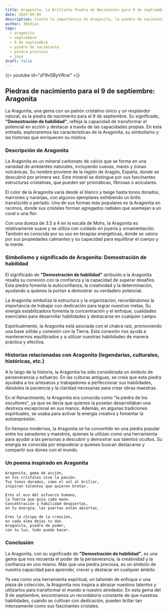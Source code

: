```yaml
---
title: Aragonita, La Brillante Piedra de Nacimiento para 9 de septiembre
date: 2025-09-09
description: Sienta la importancia de Aragonita, la piedra de nacimiento de 9 de septiembre que simboliza Demostración de habilidad. Deje que su belleza y significado iluminen su día.
author: 365días
tags:
  - aragonita
  - septiembre
  - 9 de septiembre
  - piedra de nacimiento
  - piedra preciosa
  - joya
draft: false
---
```


{{< youtube id="zF9vSByVRcw" >}}

## Piedras de nacimiento para el 9 de septiembre: Aragonita

La Aragonita, una gema con un patrón cristalino único y un resplandor natural, es la piedra de nacimiento para el 9 de septiembre. Su significado, **"Demostración de habilidad"**, refleja la capacidad de transformar el potencial en acción y destacar a través de las capacidades propias. En esta entrada, exploraremos las características de la Aragonita, su simbolismo y las historias que enriquecen su mística.

### Descripción de Aragonita

La Aragonita es un mineral carbonato de calcio que se forma en una variedad de ambientes naturales, incluyendo cuevas, mares y zonas volcánicas. Su nombre proviene de la región de Aragón, España, donde se descubrió por primera vez. Este mineral se distingue por sus fascinantes estructuras cristalinas, que pueden ser prismáticas, fibrosas o aciculares.

El color de la Aragonita varía desde el blanco y beige hasta tonos dorados, marrones y naranjas, con algunos ejemplares exhibiendo un brillo translúcido o perlado. Una de sus formas más populares es la Aragonita en racimos, donde sus cristales forman agregados radiales que asemejan a un coral o una flor.

Con una dureza de 3.5 a 4 en la escala de Mohs, la Aragonita es relativamente suave y se utiliza con cuidado en joyería y ornamentación. También es conocida por su uso en terapias energéticas, donde se valora por sus propiedades calmantes y su capacidad para equilibrar el cuerpo y la mente.

### Simbolismo y significado de Aragonita: Demostración de habilidad

El significado de **"Demostración de habilidad"** atribuido a la Aragonita resalta su conexión con la confianza y la capacidad de superar desafíos. Esta piedra fomenta la autoconfianza, la creatividad y la determinación, ayudando a quienes la portan a demostrar su verdadero potencial.

La Aragonita simboliza la estructura y la organización, recordándonos la importancia de trabajar con dedicación para lograr nuestras metas. Su energía estabilizadora fomenta la concentración y el enfoque, cualidades esenciales para desarrollar habilidades y destacarse en cualquier campo.

Espiritualmente, la Aragonita está asociada con el chakra raíz, promoviendo una base sólida y conexión con la Tierra. Esta conexión nos ayuda a mantenernos equilibrados y a utilizar nuestras habilidades de manera práctica y efectiva.

### Historias relacionadas con Aragonita (legendarias, culturales, históricas, etc.)

A lo largo de la historia, la Aragonita ha sido considerada un símbolo de perseverancia y esfuerzo. En las culturas antiguas, se creía que esta piedra ayudaba a los artesanos y trabajadores a perfeccionar sus habilidades, dándoles la paciencia y la claridad necesarias para crear obras maestras.

En el Renacimiento, la Aragonita era conocida como "la piedra de los escultores", ya que se decía que quienes la poseían desarrollaban una destreza excepcional en sus manos. Además, en algunas tradiciones espirituales, se usaba para activar la energía creativa y fomentar la autoexpresión.

En tiempos modernos, la Aragonita se ha convertido en una piedra popular entre los sanadores y maestros, quienes la utilizan como una herramienta para ayudar a las personas a descubrir y demostrar sus talentos ocultos. Su energía es conocida por empoderar a quienes buscan destacarse y compartir sus dones con el mundo.

### Un poema inspirado en Aragonita

```
Aragonita, gema de acción,  
en tus cristales vive la pasión.  
Tus tonos dorados, como el sol al brillar,  
inspiran talentos que quieren brotar.  

Eres el eco del esfuerzo humano,  
la fuerza que guía cada mano.  
Concentración y habilidad despiertas,  
en tu energía, las puertas están abiertas.  

Eres la chispa de la creación,  
en cada alma dejas tu don.  
Aragonita, piedra de poder,  
con tu luz, todo puedo hacer.  
```

### Conclusión

La Aragonita, con su significado de **"Demostración de habilidad"**, es una gema que nos recuerda el poder de la perseverancia, la creatividad y la confianza en uno mismo. Más que una piedra preciosa, es un símbolo de nuestra capacidad para aprender, crecer y destacar en cualquier ámbito.

Ya sea como una herramienta espiritual, un talismán de enfoque o una pieza de colección, la Aragonita nos inspira a abrazar nuestros talentos y utilizarlos para transformar el mundo a nuestro alrededor. En esta gema del 9 de septiembre, encontramos un recordatorio constante de que nuestras habilidades, cuando se cultivan con dedicación, pueden brillar tan intensamente como sus fascinantes cristales.